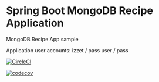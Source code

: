 # Spring Boot MongoDB Recipe Application
MongoDB  Recipe App sample

Application user accounts: 
izzet / pass
user / pass


[![CircleCI](https://circleci.com/gh/izzce/mongodb-recipe-app/tree/master.svg?style=shield&circle-token=26ecc270ab2cd53dc30763953ae984f67d48c5a4)](https://circleci.com/gh/izzce/mongodb-recipe-app/tree/master)

[![codecov](https://codecov.io/gh/izzce/mongodb-recipe-app/branch/master/graph/badge.svg?token=Y6CGSZCZWV)](https://codecov.io/gh/izzce/mongodb-recipe-app)
